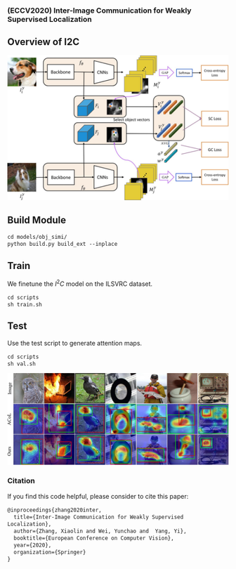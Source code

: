 ### (ECCV2020)  Inter-Image Communication for Weakly Supervised Localization


## Overview of I2C
![](figs/framework1.jpeg)

## Build Module
```
cd models/obj_simi/
python build.py build_ext --inplace
```

## Train
We finetune the $I^2C$ model on the ILSVRC dataset.  
```
cd scripts
sh train.sh
```


## Test
 Use the test script to generate attention maps.
```
cd scripts
sh val.sh
```

![](figs/comp_box.jpeg)


### Citation
If you find this code helpful, please consider to cite this paper:
```
@inproceedings{zhang2020inter,
  title={Inter-Image Communication for Weakly Supervised Localization},
  author={Zhang, Xiaolin and Wei, Yunchao and  Yang, Yi},
  booktitle={European Conference on Computer Vision},
  year={2020},
  organization={Springer}
}
```

